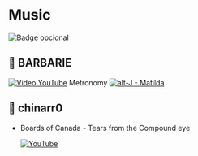 # Music
![Badge opcional](https://img.shields.io/badge/status-en%20desarrollo-yellow)

## 📌 BARBARIE
[![Video YouTube](https://img.youtube.com/vi/-jix8bSotZ4/hqdefault.jpg)](https://youtu.be/-jix8bSotZ4) Metronomy
[![alt-J - Matilda](http://img.youtube.com/vi/Q06wFUi5OM8/0.jpg)](https://youtu.be/Q06wFUi5OM8)

## 📌 chinarr0
- Boards of Canada - Tears from the Compound eye
  
  [![YouTube](https://img.youtube.com/vi/LHdHma3W-v8/hqdefault.jpg)](https://youtu.be/LHdHma3W-v8?si=ZU6qnqBBtmFnDY62)
